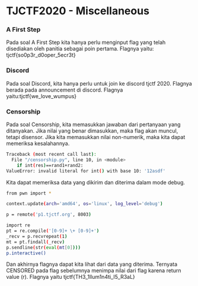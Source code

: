 # TJCTF2020 - Miscellaneous

### A First Step
Pada soal A First Step kita hanya perlu menginput flag yang telah disediakan oleh panitia sebagai poin pertama. Flagnya yaitu: tjctf{so0p3r_d0oper_5ecr3t}

### Discord
Pada soal Discord, kita hanya perlu untuk join ke discord tjctf 2020. Flagnya berada pada announcement di discord. Flagnya yaitu:tjctf{we_love_wumpus}


### Censorship
Pada soal Censorship, kita memasukkan jawaban dari pertanyaan yang ditanyakan.
Jika nilai yang benar dimasukkan, maka flag akan muncul, tetapi disensor. Jika kita memasukkan nilai non-numerik, maka kita dapat memeriksa kesalahannya.
```sh
Traceback (most recent call last):
  File "/censorship.py", line 10, in <module>
    if int(res)==rand1+rand2:
ValueError: invalid literal for int() with base 10: '12asdf'
```
Kita dapat memeriksa data yang dikirim dan diterima dalam mode debug.
```sh
from pwn import *

context.update(arch='amd64', os='linux', log_level='debug')

p = remote('p1.tjctf.org', 8003)

import re
pt = re.compile('[0-9]+ \+ [0-9]+')
_recv = p.recvrepeat(1)
mt = pt.findall(_recv)
p.sendline(str(eval(mt[0])))
p.interactive()
```
Dan akhirnya flagnya dapat kita lihat dari data yang diterima. Ternyata CENSORED pada flag sebelumnya menimpa nilai dari flag karena return value (r). Flagnya yaitu tjctf{TH3_1llum1n4ti_I5_R3aL}


